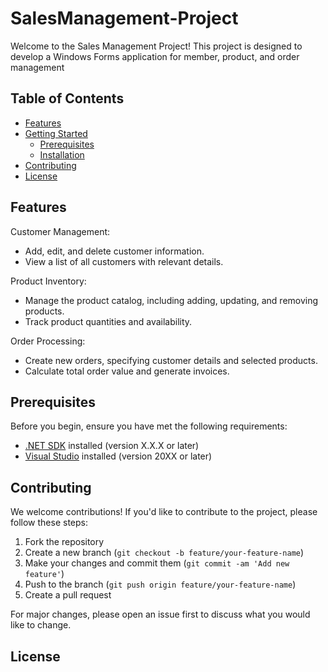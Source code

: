 # SalesManagement-Project

Welcome to the Sales Management Project! This project is designed to develop a Windows Forms application for member, product, and order management

## Table of Contents

- [Features](#features)
- [Getting Started](#getting-started)
  - [Prerequisites](#prerequisites)
  - [Installation](#installation)
- [Contributing](#contributing)
- [License](#license)

## Features

Customer Management:
   - Add, edit, and delete customer information.
   - View a list of all customers with relevant details.

Product Inventory:
   - Manage the product catalog, including adding, updating, and removing products.
   - Track product quantities and availability.

Order Processing:
   - Create new orders, specifying customer details and selected products.
   - Calculate total order value and generate invoices.

## Prerequisites

Before you begin, ensure you have met the following requirements:

- [.NET SDK](https://dotnet.microsoft.com/download) installed (version X.X.X or later)
- [Visual Studio](https://visualstudio.microsoft.com/) installed (version 20XX or later)

## Contributing

We welcome contributions! If you'd like to contribute to the project, please follow these steps:

1. Fork the repository
2. Create a new branch (`git checkout -b feature/your-feature-name`)
3. Make your changes and commit them (`git commit -am 'Add new feature'`)
4. Push to the branch (`git push origin feature/your-feature-name`)
5. Create a pull request

For major changes, please open an issue first to discuss what you would like to change.

## License

